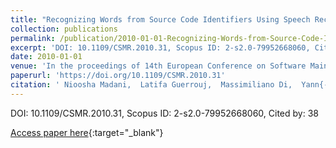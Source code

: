 ```yaml
---
title: "Recognizing Words from Source Code Identifiers Using Speech Recognition Techniques"
collection: publications
permalink: /publication/2010-01-01-Recognizing-Words-from-Source-Code-Identifiers-Using-Speech-Recognition-Techniques
excerpt: 'DOI: 10.1109/CSMR.2010.31, Scopus ID: 2-s2.0-79952668060, Cited by: 38'
date: 2010-01-01
venue: 'In the proceedings of 14th European Conference on Software Maintenance and Reengineering, CSMR 2010, 15-18 March 2010, Madrid, Spain'
paperurl: 'https://doi.org/10.1109/CSMR.2010.31'
citation: ' Nioosha Madani,  Latifa Guerrouj,  Massimiliano Di,  Yann{-}Ga{\&quot;{e}}l Gu{\&apos;{e}}h{\&apos;{e}}neuc,  Giuliano Antoniol, &quot;Recognizing Words from Source Code Identifiers Using Speech Recognition Techniques.&quot; In the proceedings of 14th European Conference on Software Maintenance and Reengineering, CSMR 2010, 15-18 March 2010, Madrid, Spain, 2010.'
---
```

DOI: 10.1109/CSMR.2010.31, Scopus ID: 2-s2.0-79952668060, Cited by: 38

[Access paper here](https://doi.org/10.1109/CSMR.2010.31){:target="_blank"}
